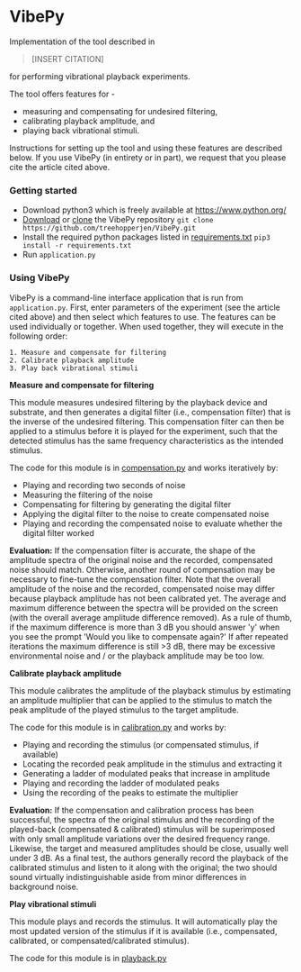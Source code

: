 
# VibePy

Implementation of the tool described in

> [INSERT CITATION]

for performing vibrational playback experiments.

The tool offers features for -
- measuring and compensating for undesired filtering,
- calibrating playback amplitude, and
- playing back vibrational stimuli.

Instructions for setting up the tool and using these features are described below. If you use VibePy (in entirety or in part), we request that you please cite the article cited above. 

### Getting started
- Download python3 which is freely available at https://www.python.org/
- [Download](https://docs.github.com/en/get-started/quickstart/downloading-files-from-github) or [clone](https://docs.github.com/en/repositories/creating-and-managing-repositories/cloning-a-repository) the VibePy repository 
    `git clone https://github.com/treehopperjen/VibePy.git`
- Install the required python packages listed in [requirements.txt](https://github.com/treehopperjen/VibePy/blob/96d738a79f68ac0a0e58b7517245666b043cd249/requirements.txt)
    `pip3 install -r requirements.txt`
- Run `application.py`

### Using VibePy
VibePy is a command-line interface application that is run from `application.py`. First, enter parameters of the experiment (see the article cited above) and then select which features to use. The features can be used individually or together. When used together, they will execute in the following order:

    1. Measure and compensate for filtering
    2. Calibrate playback amplitude
    3. Play back vibrational stimuli

**Measure and compensate for filtering**

This module measures undesired filtering by the playback device and substrate, and then generates a digital filter (i.e., compensation filter) that is the inverse of the undesired filtering. This compensation filter can then be applied to a stimulus before it is played for the experiment, such that the detected stimulus has the same frequency characteristics as the intended stimulus. 

The code for this module is in [compensation.py](https://github.com/treehopperjen/VibePy/blob/96d738a79f68ac0a0e58b7517245666b043cd249/VibePy/compensation.py) and works iteratively by:

- Playing and recording two seconds of noise
- Measuring the filtering of the noise
- Compensating for filtering by generating the digital filter
- Applying the digital filter to the noise to create compensated noise
- Playing and recording the compensated noise to evaluate whether the digital filter worked

**Evaluation:** If the compensation filter is accurate, the shape of the amplitude spectra of the original noise and the recorded, compensated noise should match. Otherwise, another round of compensation may be necessary to fine-tune the compensation filter. Note that the overall amplitude of the noise and the recorded, compensated noise may differ because playback amplitude has not been calibrated yet. The average and maximum difference between the spectra will be provided on the screen (with the overall average amplitude difference removed). As a rule of thumb, if the maximum difference is more than 3 dB you should answer 'y' when you see the prompt 'Would you like to compensate again?' If after repeated iterations the maximum difference is still >3 dB, there may be excessive environmental noise and / or the playback amplitude may be too low.

**Calibrate playback amplitude**

This module calibrates the amplitude of the playback stimulus by estimating an amplitude multiplier that can be applied to the stimulus to match the peak amplitude of the played stimulus to the target amplitude. 

The code for this module is in [calibration.py](https://github.com/treehopperjen/VibePy/blob/96d738a79f68ac0a0e58b7517245666b043cd249/VibePy/calibration.py) and works by:

- Playing and recording the stimulus (or compensated stimulus, if available)
- Locating the recorded peak amplitude in the stimulus and extracting it
- Generating a ladder of modulated peaks that increase in amplitude
- Playing and recording the ladder of modulated peaks
- Using the recording of the peaks to estimate the multiplier

**Evaluation:** If the compensation and calibration process has been successful, the spectra of the original stimulus and the recording of the played-back (compensated & calibrated) stimulus will be superimposed with only small amplitude variations over the desired frequency range. Likewise, the target and measured amplitudes should be close, usually well under 3 dB. As a final test, the authors generally record the playback of the calibrated stimulus and listen to it along with the original; the two should sound virtually indistinguishable aside from minor differences in background noise.

**Play vibrational stimuli**

This module plays and records the stimulus. It will automatically play the most updated version of the stimulus if it is available (i.e., compensated, calibrated, or compensated/calibrated stimulus).  

The code for this module is in [playback.py](https://github.com/treehopperjen/VibePy/blob/96d738a79f68ac0a0e58b7517245666b043cd249/VibePy/playback.py)


